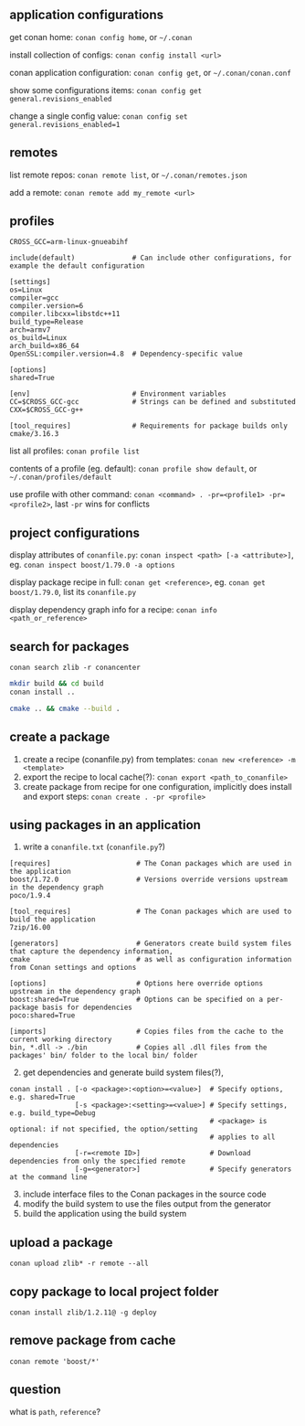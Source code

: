 ## application configurations

get conan home: `conan config home`, or `~/.conan`

install collection of configs: `conan config install <url>`

conan application configuration: `conan config get`, or `~/.conan/conan.conf`

show some configurations items: `conan config get general.revisions_enabled`

change a single config value: `conan config set general.revisions_enabled=1`

## remotes

list remote repos: `conan remote list`, or `~/.conan/remotes.json`

add a remote: `conan remote add my_remote <url>`

## profiles

```
CROSS_GCC=arm-linux-gnueabihf

include(default)              # Can include other configurations, for example the default configuration

[settings]
os=Linux
compiler=gcc
compiler.version=6
compiler.libcxx=libstdc++11
build_type=Release
arch=armv7
os_build=Linux
arch_build=x86_64
OpenSSL:compiler.version=4.8  # Dependency-specific value

[options]
shared=True

[env]                         # Environment variables
CC=$CROSS_GCC-gcc             # Strings can be defined and substituted
CXX=$CROSS_GCC-g++

[tool_requires]               # Requirements for package builds only
cmake/3.16.3
```

list all profiles: `conan profile list`

contents of a profile (eg. default): `conan profile show default`, or `~/.conan/profiles/default`

use profile with other command: `conan <command> . -pr=<profile1> -pr=<profile2>`, last `-pr` wins for conflicts

## project configurations

display attributes of `conanfile.py`: `conan inspect <path> [-a <attribute>]`, eg. `conan inspect boost/1.79.0 -a options`

display package recipe in full: `conan get <reference>`, eg. `conan get boost/1.79.0`, list its `conanfile.py`

display dependency graph info for a recipe: `conan info <path_or_reference>`

## search for packages

`conan search zlib -r conancenter`

```bash
mkdir build && cd build
conan install ..

cmake .. && cmake --build .
```

## create a package

1. create a recipe (conanfile.py) from templates: `conan new <reference> -m <template>`
2. export the recipe to local cache(?): `conan export <path_to_conanfile>`
3. create package from recipe for one configuration, implicitly does install and export steps: `conan create . -pr <profile>`

## using packages in an application

1. write a `conanfile.txt` (`conanfile.py`?)

```
[requires]                     # The Conan packages which are used in the application
boost/1.72.0                   # Versions override versions upstream in the dependency graph
poco/1.9.4

[tool_requires]                # The Conan packages which are used to build the application
7zip/16.00

[generators]                   # Generators create build system files that capture the dependency information,
cmake                          # as well as configuration information from Conan settings and options

[options]                      # Options here override options upstream in the dependency graph
boost:shared=True              # Options can be specified on a per-package basis for dependencies
poco:shared=True

[imports]                      # Copies files from the cache to the current working directory
bin, *.dll -> ./bin            # Copies all .dll files from the packages' bin/ folder to the local bin/ folder
```

2. get dependencies and generate build system files(?),

```
conan install . [-o <package>:<option>=<value>]  # Specify options, e.g. shared=True
                [-s <package>:<setting>=<value>] # Specify settings, e.g. build_type=Debug
                                                 # <package> is optional: if not specified, the option/setting
                                                 # applies to all dependencies
                [-r=<remote ID>]                 # Download dependencies from only the specified remote
                [-g=<generator>]                 # Specify generators at the command line
```

3. include interface files to the Conan packages in the source code
4. modify the build system to use the files output from the generator
5. build the application using the build system

## upload a package

`conan upload zlib* -r remote --all`

## copy package to local project folder

`conan install zlib/1.2.11@ -g deploy`

## remove package from cache

```
conan remote 'boost/*'
```

## question

what is `path`, `reference`?

